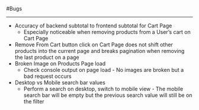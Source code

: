 #Bugs
<hr>

* Accuracy of backend subtotal to frontend subtotal for Cart Page
    * Especially noticeable when removing products from a User’s cart on Cart Page
* Remove From Cart button click on Cart Page does not shift other products into the current page and breaks pagination when removing the last product on a page
* Broken Image on Products Page load
    * Check console output on page load - No images are broken but a bad request occurs
* Desktop vs Mobile search bar values
    * Perform a search on desktop, switch to mobile view - The mobile search bar will be empty but the previous search value will still be on the filter

